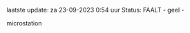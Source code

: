 laatste update: 
za 23-09-2023  0:54   uur 
Status: FAALT - geel - 
<div class="service Y">microstation</div>